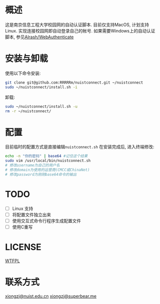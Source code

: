 # 概述
这是南京信息工程大学校园网的自动认证脚本. 目前仅支持MacOS, 计划支持Linux. 实现连接校园网即自动登录自己的帐号.
如果需要Windows上的自动认证脚本, 参见[Alrash/WebAuthenticate](https://github.com/Alrash/WebAuthenticate)

# 安装与卸载
使用以下命令安装:

``` bash
git clone git@github.com:RRRRRm/nuistconnect.git ~/nuistconnect
sudo ~/nuistconnect/install.sh -i
```

卸载:

``` bash
sudo ~/nuistconnect/install.sh -u
rm -r ~/nuistconnect/
```

# 配置
目前临时的配置方式是直接编辑`nuistconnect.sh`
在安装完成后, 进入终端修改:
``` bash
echo -n "你的密码" | base64 #记住这个结果
sudo vim /usr/local/bin/nuistconnect.sh
# 修改username为自己的用户名
# 修改domain为使用的运营商(CMCC或ChinaNet)
# 修改password为刚刚base64命令的输出
```

# TODO
- [ ] Linux 支持
- [ ] 将配置文件独立出来
- [ ] 使用交互式命令行程序生成配置文件
- [ ] 使用C重写

# LICENSE
[WTFPL](http://www.wtfpl.net/)

# 联系方式
xiongzj@nuist.edu.cn
xiongzj@superbear.me
